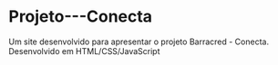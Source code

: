 # Projeto---Conecta
Um site desenvolvido para apresentar o projeto Barracred - Conecta. Desenvolvido em HTML/CSS/JavaScript
